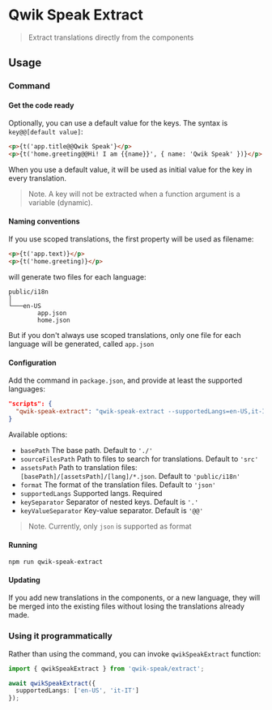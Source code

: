 # Qwik Speak Extract

> Extract translations directly from the components

## Usage
### Command
#### Get the code ready
Optionally, you can use a default value for the keys. The syntax is `key@@[default value]`:
```html
<p>{t('app.title@@Qwik Speak'}</p>
<p>{t('home.greeting@@Hi! I am {{name}}', { name: 'Qwik Speak' })}</p>

```
When you use a default value, it will be used as initial value for the key in every translation.

> Note. A key will not be extracted when a function argument is a variable (dynamic).

#### Naming conventions
If you use scoped translations, the first property will be used as filename:
```html
<p>{t('app.text)}</p>
<p>{t('home.greeting)}</p>
```
will generate two files for each language:
```
public/i18n
│   
└───en-US
        app.json
        home.json
```
But if you don't always use scoped translations, only one file for each language will be generated, called `app.json`

#### Configuration
Add the command in `package.json`, and provide at least the supported languages:
```json
"scripts": {
  "qwik-speak-extract": "qwik-speak-extract --supportedLangs=en-US,it-IT"
}
```
Available options:
- `basePath` The base path. Default to `'./'`
- `sourceFilesPath` Path to files to search for translations. Default to `'src'`
- `assetsPath` Path to translation files: `[basePath]/[assetsPath]/[lang]/*.json`. Default to `'public/i18n'`
- `format` The format of the translation files. Default to `'json'`
- `supportedLangs` Supported langs. Required
- `keySeparator` Separator of nested keys. Default is `'.'`
- `keyValueSeparator` Key-value separator. Default is `'@@'`

> Note. Currently, only `json` is supported as format

#### Running
```shell
npm run qwik-speak-extract
```

#### Updating
If you add new translations in the components, or a new language, they will be merged into the existing files without losing the translations already made.

### Using it programmatically
Rather than using the command, you can invoke `qwikSpeakExtract` function:
```typescript
import { qwikSpeakExtract } from 'qwik-speak/extract';

await qwikSpeakExtract({
  supportedLangs: ['en-US', 'it-IT']
});
```
